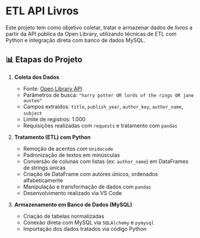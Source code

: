 # ETL API Livros

Este projeto tem como objetivo coletar, tratar e armazenar dados de livros a partir da API pública da Open Library, utilizando técnicas de ETL com Python e integração direta com banco de dados MySQL.

## 📊 Etapas do Projeto

  1. **Coleta dos Dados**
      - Fonte: [Open Library API](https://openlibrary.org/search.json)
      - Parâmetros de busca: `"harry potter OR lords of the rings OR jane austen"`
      - Campos extraídos: `title`, `publish_year`, `author_key`, `author_name`, `subject`
      - Limite de registros: 1.000
      - Requisições realizadas com `requests` e tratamento com `pandas`

  2. **Tratamento (ETL) com Python**
      - Remoção de acentos com `Unidecode`
      - Padronização de textos em minúsculas
      - Conversão de colunas com listas (ex: `author_name`) em DataFrames de strings únicas
      - Criação de DataFrame com autores únicos, ordenados alfabeticamente
      - Manipulação e transformação de dados com `pandas`
      - Desenvolvimento realizado via VS Code

  3. **Armazenamento em Banco de Dados (MySQL)**
      - Criação de tabelas normalizadas
      - Conexão direta com MySQL via `SQLAlchemy` e `pymysql`
      - Importação dos dados tratados via código Python
     

